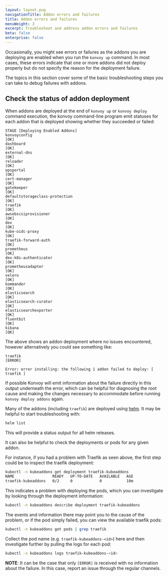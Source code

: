 ```yaml
---
layout: layout.pug
navigationTitle: Addon errors and failures
title: Addon errors and failures
menuWeight: 3
excerpt: Troubleshoot and address addon errors and failures
beta: false
enterprise: false
---
```


Occasionally, you might see errors or failures as the addons you are deploying are enabled when you run the `konvoy up` command.
In most cases, these errors indicate that one or more addons did not deploy properly but do not specify the reason for the deployment failure.

The topics in this section cover some of the basic troubleshooting steps you can take to debug failures with addons.

## Check the status of addon deployment

When addons are deployed at the end of `konvoy up` or `konvoy deploy` command execution, the konvoy command-line program emit statuses for each addon that is deployed showing whether they succeeded or failed:

```text
STAGE [Deploying Enabled Addons]
konvoyconfig                                                           [OK]
dashboard                                                              [OK]
external-dns                                                           [OK]
reloader                                                               [OK]
opsportal                                                              [OK]
cert-manager                                                           [OK]
gatekeeper                                                             [OK]
defaultstorageclass-protection                                         [OK]
traefik                                                                [OK]
awsebscsiprovisioner                                                   [OK]
dex                                                                    [OK]
kube-oidc-proxy                                                        [OK]
traefik-forward-auth                                                   [OK]
prometheus                                                             [OK]
dex-k8s-authenticator                                                  [OK]
prometheusadapter                                                      [OK]
velero                                                                 [OK]
kommander                                                              [OK]
elasticsearch                                                          [OK]
elasticsearch-curator                                                  [OK]
elasticsearchexporter                                                  [OK]
fluentbit                                                              [OK]
kibana                                                                 [OK]
```

The above shows an addon deployment where no issues encountered, however alternatively you could see something like:

```text
traefik                                                                [ERROR]

Error: error installing: the following 1 addon failed to deploy: [ traefik ]
```

If possible Konvoy will emit information about the failure directly in this output underneath the error, which can be helpful for diagnosing the root cause and making the changes necessary to accommodate before running `konvoy deploy addons` again.

Many of the addons (including `traefik`) are deployed using [helm](https://helm.sh).
It may be helpful to start troubleshooting with:

```bash
helm list
```

This will provide a status output for all helm releases.

It can also be helpful to check the deployments or pods for any given addon.

For instance, if you had a problem with Traefik as seen above, the first step could be to inspect the traefik deployment:

```bash
kubectl -n kubeaddons get deployment traefik-kubeaddons
NAME                 READY   UP-TO-DATE   AVAILABLE   AGE
traefik-kubeaddons   0/2     0            0           10m
```

This indicates a problem with deploying the pods, which you can investigate by looking through the deployment information:

```bash
kubectl -n kubeaddons describe deployment traefik-kubeaddons
```

The events and information there may point you to the cause of the problem, or if the pod simply failed, you can view the available traefik pods:

```bash
kubectl -n kubeaddons get pods | grep traefik
```

Collect the pod name (e.g. `traefik-kubeaddons-<id>`) here and then investigate further by pulling the logs for each pod:

```bash
kubectl -n kubeaddons logs traefik-kubeaddons-<id>
```

**NOTE**: It can be the case that only `[ERROR]` is received with no information about the failure.
In this case, report an issue through the regular channels.
